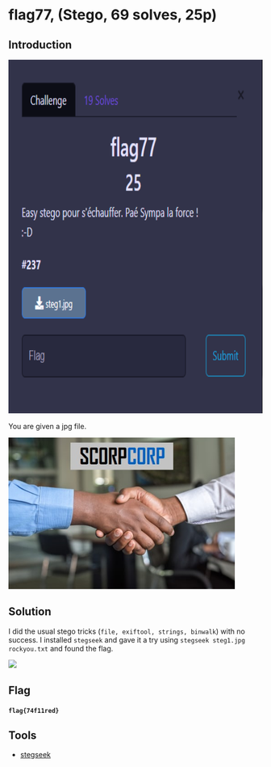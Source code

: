 # flag77, (Stego, 69 solves, 25p)

## Introduction

<p align="left">
  <img height=700 img src=./readme_assets/flag77-challenge.PNG/>
</p>

You are given a jpg file.

<p align="left">
  <img height=300 img src=./readme_assets/steg1.jpg/>
</p>

## Solution

I did the usual stego tricks (`file, exiftool, strings, binwalk`) with no success. I installed `stegseek` and gave it a try using `stegseek steg1.jpg rockyou.txt` and found the flag.

<p align="left">
  <img height=300 img src=./readme_assets/flag77-flag.PNG/>
</p>

## Flag

**`flag{74f11red}`**

## Tools

- [stegseek](https://github.com/RickdeJager/stegseek)

